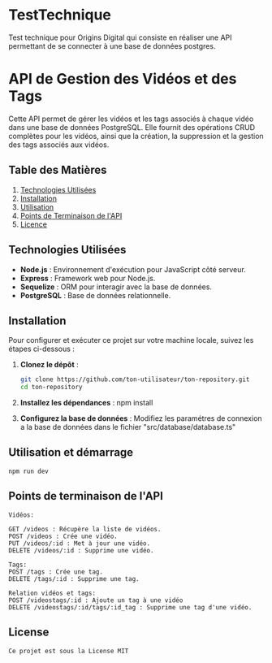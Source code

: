 # TestTechnique
Test technique pour Origins Digital qui consiste en réaliser une API permettant de se connecter à une base de données postgres.

# API de Gestion des Vidéos et des Tags

Cette API permet de gérer les vidéos et les tags associés à chaque vidéo dans une base de données PostgreSQL. Elle fournit des opérations CRUD complètes pour les vidéos, ainsi que la création, la suppression et la gestion des tags associés aux vidéos.

## Table des Matières

1. [Technologies Utilisées](#technologies-utilisées)
2. [Installation](#installation)
3. [Utilisation](#utilisation)
4. [Points de Terminaison de l'API](#points-de-termination-de-lapi)
5. [Licence](#licence)

## Technologies Utilisées

- **Node.js** : Environnement d'exécution pour JavaScript côté serveur.
- **Express** : Framework web pour Node.js.
- **Sequelize** : ORM pour interagir avec la base de données.
- **PostgreSQL** : Base de données relationnelle.

## Installation

Pour configurer et exécuter ce projet sur votre machine locale, suivez les étapes ci-dessous :

1. **Clonez le dépôt** :

   ```bash
   git clone https://github.com/ton-utilisateur/ton-repository.git
   cd ton-repository

2. **Installez les dépendances** :
    npm install

3. **Configurez la base de données** :
    Modifiez les paramétres de connexion a la base de données dans le fichier "src/database/database.ts"

## Utilisation et démarrage
    npm run dev

## Points de terminaison de l'API
    Vidéos:

    GET /videos : Récupère la liste de vidéos.
    POST /videos : Crée une vidéo.
    PUT /videos/:id : Met à jour une vidéo.
    DELETE /videos/:id : Supprime une vidéo.

    Tags:
    POST /tags : Crée une tag.
    DELETE /tags/:id : Supprime une tag.

    Relation vidéos et tags:
    POST /videostags/:id : Ajoute un tag à une vidéo
    DELETE /videostags/:id/tags/:id_tag : Supprime une tag d'une vidéo.

## License

    Ce projet est sous la License MIT
